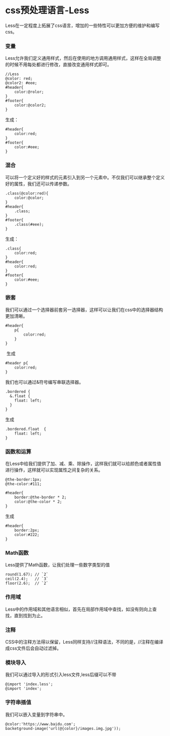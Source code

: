 # css预处理语言-Less

Less在一定程度上拓展了css语言，增加的一些特性可以更加方便的维护和编写css。

### 变量

Less允许我们定义通用样式，然后在使用的地方调用通用样式，这样在全局调整的时候不用每处都进行修改，直接改变通用样式即可。

```
//Less
@color: red;
@color2: #eee;
#header{
    color:@rolor;
}
#footer{
    color:@color2;
}
```

生成：

```
#header{
    color:red;
}
#footer{
    color:#eee;
}
```

### 混合

可以将一个定义好的样式的元素引入到另一个元素中。不仅我们可以继承整个定义好的属性，我们还可以传递参数。


```
.class(@color:red){
    color:@color;
}
#header{
    .class;
}
#footer{
    .class(#eee);
}
```

生成：


```
.class{
    color:red;
}
#header{
    color:red;
}
#footer{
    color:#eee;
}
```

### 嵌套

我们可以通过一个选择器前套另一选择器，这样可以让我们在css中的选择器结构更加清晰。


```
#header{
    p{
        color:red;
    }
}
```

 生成
 
 
```
#header p{
    color:red;
}
```

我们也可以通过&符号编写串联选择器。


```
.bordered {
  &.float {
    float: left; 
  }
}
```
生成

```
.bordered.float  {
    float: left; 
}
```

### 函数和运算

在Less中给我们提供了加、减、乘、除操作，这样我们就可以给颜色或者属性值进行操作，这样就可以实现属性之间复杂的关系。


```
@the-border:1px;
@the-color:#111;

#header{
    border:@the-border * 2;
    color:@the-color * 2;
}
```

生成

```
#header{
    border:2px;
    color:#222;
}
```

### Math函数

Less提供了Math函数，让我们处理一些数字类型的值

```
round(1.67); // `2`
ceil(2.4);   // `3`
floor(2.6);  // `2`
```

### 作用域

Less中的作用域和其他语言相似，首先在局部作用域中查找，如没有则向上查找，直到找到为止。

### 注释

CSS中的注释方法得以保留，Less同样支持//注释语法，不同的是，//注释在编译成css文件后会自动过滤掉。

### 模块导入

我们可以通过导入的形式引入less文件,less后缀可以不带


```
@import 'index.less';
@import 'index';
```

### 字符串插值

我们可以嵌入变量到字符串中。


```
@color:'https://www.baidu.com';
backetground-image('url(@{color}/images.img.jpg'));
```